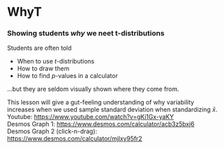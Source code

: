 # WhyT
### Showing students _why_ we neet t-distributions

Students are often told
- When to use $t$-distributions
- How to draw them
- How to find $p$-values in a calculator

...but they are seldom visually shown where they come from.

This lesson will give a gut-feeling understanding of why variability increases when we used sample standard deviation when standardizing $\bar{x}$.  
Youtube: https://www.youtube.com/watch?v=gKi1Gx-yaKY  
Desmos Graph 1: https://www.desmos.com/calculator/acb3z5bxj6  
Desmos Graph 2 (click-n-drag): https://www.desmos.com/calculator/mjlxy95fr2


